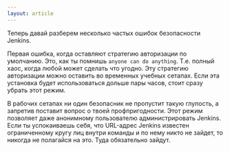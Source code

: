 ```yaml
---
layout: article
---
```

Теперь давай разберем несколько частых ошибок безопасности Jenkins.

Первая ошибка, когда оставляют стратегию авторизации по умолчанию. Это, как ты помнишь `anyone can do anything`. Т.е. полный хаос, когда любой может сделать что угодно. Эту стратегию авторизации можно оставить во временных учебных сетапах. Если эта установка будет использоваться дольше пары часов, стоит сразу убрать этот режим.

В рабочих сетапах ни один безопасник не пропустит такую глупость, а запретив поставит вопрос о твоей профпригодности. Этот режим позволяет даже анонимному пользователю администрировать Jenkins. Если ты успокаиваешь себя, что URL-адрес Jenkins известен ограниченному кругу лиц внутри команды и по нему никто не зайдет, то никогда не полагайся на это. Туда обязательно зайдут.
